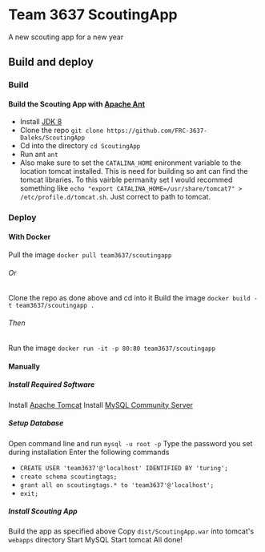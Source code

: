# Team 3637 ScoutingApp
A new scouting app for a new year

## Build and deploy
### Build
#### Build the Scouting App with <a href="https://ant.apache.org/">Apache Ant</a>
 - Install <a href="http://www.oracle.com/technetwork/java/javase/downloads/jdk8-downloads-2133151.html">JDK 8</a>
 - Clone the repo `git clone https://github.com/FRC-3637-Daleks/ScoutingApp`
 - Cd into the directory `cd ScoutingApp`
 - Run ant `ant`
 - Also make sure to set the `CATALINA_HOME` enironment variable to the location tomcat installed.  This is need for building so ant can find the tomcat libraries. To this vairble permanity set I would recommed something like `echo "export CATALINA_HOME=/usr/share/tomcat7" > /etc/profile.d/tomcat.sh`.  Just correct to path to tomcat.

### Deploy
#### With Docker
Pull the image `docker pull team3637/scoutingapp`

###### Or
Clone the repo as done above and cd into it
Build the image `docker build - t team3637/scoutingapp .`

###### Then
Run the image `docker run -it -p 80:80 team3637/scoutingapp`

#### Manually
##### Install Required Software
Install <a href="https://tomcat.apache.org/download-80.cgi">Apache Tomcat</a>
Install <a href="https://dev.mysql.com/downloads/mysql/">MySQL Community Server</a>

##### Setup Database
Open command line and run `mysql -u root -p`
Type the password you set during installation
Enter the following commands
 - `CREATE USER 'team3637'@'localhost' IDENTIFIED BY 'turing';`
 - `create schema scoutingtags;`
 - `grant all on scoutingtags.* to 'team3637'@'localhost';`
 - `exit;`

##### Install Scouting App
Build the app as specified above
Copy `dist/ScoutingApp.war` into tomcat's `webapps` directory
Start MySQL
Start tomcat
All done!
